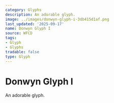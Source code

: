 ```yaml
---
category: Glyphs
description: An adorable glyph.
image: ../images/donwyn-glyph-i-3db415d1af.png
last_updated: '2025-09-17'
name: Donwyn Glyph I
source: WFCD
tags:
- Glyph
- Glyphs
tradable: false
type: Glyph
---
```


# Donwyn Glyph I

An adorable glyph.

